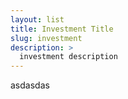 ```yaml
---
layout: list
title: Investment Title
slug: investment
description: >
  investment description
---
```


asdasdas